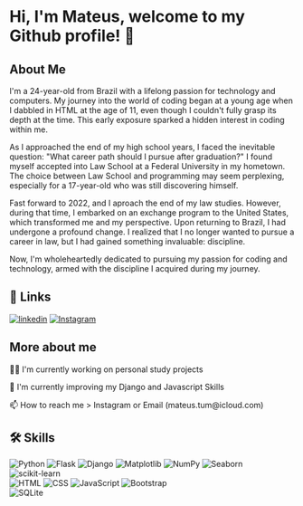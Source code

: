<h1> Hi, I'm Mateus, welcome to my Github profile! 👋</h1>

<html>
<body>
<h2>About Me</h2>
<p>
        I'm a 24-year-old from Brazil with a lifelong passion for technology and computers.
        My journey into the world of coding began at a young age when I dabbled in HTML at the age of 11,
        even though I couldn't fully grasp its depth at the time.
        This early exposure sparked a hidden interest in coding within me.
</p>
<p>
        As I approached the end of my high school years, I faced the inevitable question:
        "What career path should I pursue after graduation?"
        I found myself accepted into Law School at a Federal University in my hometown.
        The choice between Law School and programming may seem perplexing,
        especially for a 17-year-old who was still discovering himself.
</p>
<p>
        Fast forward to 2022, and I aproach the end of my law studies.
        However, during that time, I embarked on an exchange program to the United States,
        which transformed me and my perspective.
        Upon returning to Brazil, I had undergone a profound change.
        I realized that I no longer wanted to pursue a career in law,
        but I had gained something invaluable: discipline.
</p>
<p>
        Now, I'm wholeheartedly dedicated to pursuing my passion for coding and technology,
        armed with the discipline I acquired during my journey.

</p>



## 🔗 Links
[![linkedin](https://img.shields.io/badge/linkedin-0A66C2?style=for-the-badge&logo=linkedin&logoColor=white)](https://www.linkedin.com/in/mateus-rosa-tum-7b803a1b6/)
[![Instagram](https://img.shields.io/badge/Instagram-E4405F?style=for-the-badge&logo=instagram&logoColor=white)](https://www.instagram.com/mateustum)


<h2>More about me</h2>
<p>👩‍💻 I'm currently working on personal study projects</p>
<p>🧠 I'm currently improving my Django and Javascript Skills</p>
<p>📫 How to reach me > Instagram or Email (mateus.tum@icloud.com)</p>

<h2>🛠 Skills</h2>

![Python](https://img.shields.io/badge/-Python-3776AB?logo=python&logoColor=white&style=flat-square)
![Flask](https://img.shields.io/badge/-Flask-000000?logo=flask&logoColor=white&style=flat-square)
![Django](https://img.shields.io/badge/-Django-092E20?logo=django&logoColor=white&style=flat-square)
![Matplotlib](https://img.shields.io/badge/-Matplotlib-3776AB?logo=python&logoColor=white&style=flat-square)
![NumPy](https://img.shields.io/badge/-NumPy-013243?logo=numpy&logoColor=white&style=flat-square)
![Seaborn](https://img.shields.io/badge/-Seaborn-4EAE53?logo=python&logoColor=white&style=flat-square)
![scikit-learn](https://img.shields.io/badge/-scikit--learn-F7931E?logo=scikit-learn&logoColor=white&style=flat-square)
<br>
![HTML](https://img.shields.io/badge/-HTML-E34F26?logo=html5&logoColor=white&style=flat-square)
![CSS](https://img.shields.io/badge/-CSS-1572B6?logo=css3&logoColor=white&style=flat-square)
![JavaScript](https://img.shields.io/badge/-JavaScript-F7DF1E?logo=javascript&logoColor=black&style=flat-square)
![Bootstrap](https://img.shields.io/badge/-Bootstrap-563D7C?logo=bootstrap&logoColor=white&style=flat-square)
<br>
![SQLite](https://img.shields.io/badge/-SQLite-003B57?logo=sqlite&logoColor=white&style=flat-square)

</body>
</html>

